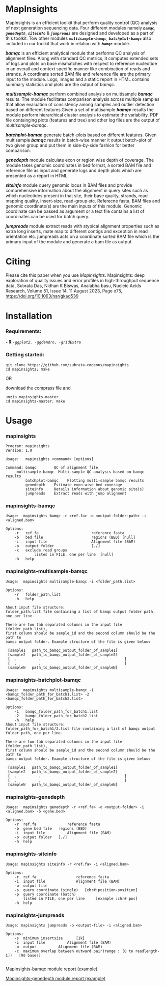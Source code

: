 # MapInsights


MapInsights is an efficient toolkit that perform quality control (QC) analysis of next generation sequencing data. Four different modules namely <b><i>`bamqc`</i></b>, <b><i>`genedepth`</i></b>, <b><i>`siteinfo`</i></b> & <b><i>`jumpreads`</i></b> are designed and developed as a part of this toolkit. Tow other modules <b><i>`multisample-bamqc`</i></b>, <b><i>`batchplot-bamqc`</i></b> also included in our toolkit that work in relation with <b><i>`bamqc`</i></b> module.

<b><i>bamqc</i></b> is an efficient analytical module that performs QC analysis of alignment files. Along with standard QC metrics, it computes extended sets of logs and plots on base mismatches with respect to reference nucleotide in an overall and context specific manner like combination of reads and strands. A coordinate sorted BAM file and reference file are the primary input to the module. Logs, images and a static report in HTML contains summary statistics and plots are the output of <i>bamqc</i>.

<b><i>multisample-bamqc</i></b> perform combined analysis on multisample <b><i>bamqc</i></b> results. The module facilitates comparison analysis across multiple samples that allow evaluation of consistency among samples and outlier detection based on different features.Given a set of multisample <b><i>bamqc</i></b> results the module perform hierarchical cluster analysis to estimate the variability. PDF file containging plots (features and tree) and other log files are the output of <i>multisample-bamqc</i>.


<b><i>batchplot-bamqc</i></b> generate batch-plots based on different features. Given multisample <b><i>bamqc</i></b> results in batch-wise manner it output batch-plot of two given group and put them in side-by-side fashion for better comparison. 

<b><i>genedepth</i></b> module calculate exon or region wise depth of coverage. The module takes genomic coordinates in bed format, a sorted BAM file and reference file as input and generate logs and depth plots which are presented as a report in HTML.

<b><i>siteinfo</i></b> module query genomic locus in BAM files and provide comprehensive information about the alignment in query sites such as which nucleotides present in that site, their base quality, strands, read mapping quality, insert-size, read-group etc. Referecne fasta, BAM files and genomic coordinate(s) are the main inputs of this module. Genomic coordinate can be passed as argument or a text file contains a list of coordinates can be used for batch query.

<b><i>jumpreads</i></b> module extract reads with atypical alignment properties such as extra long inserts, mate map to different contigs and exception in read orientation etc. jumpreads acts on a coordinate sorted BAM file which is the primary input of the module and generate a bam file as output.

# Citing
Please cite this paper when you use <i>Mapinsights</i>.
Mapinsights: deep exploration of quality issues and error profiles in high-throughput sequence data, Subrata Das, Nidhan K Biswas, Analabha basu, Nucleic Acids Research, Volume 51, Issue 14, 11 August 2023, Page e75, https://doi.org/10.1093/nar/gkad539


# Installation
### **Requirements:**

<b>- R</b>  <i>` -ggplot2, -ggdendro, -gridExtra `</i>

### **Getting started:**
```
git clone https://github.com/subrata-codeons/mapinsights
cd mapinsights; make
```
OR

download the comprass file and
```
unzip mapinsights-master
cd mapinsights-master; make
```
# Usage
### **mapinsights**
```
Program: mapinsights
Version: 1.0

Usage:   mapinsights <command> [options]

Command: bamqc        QC of alignment file
	 multisample-bamqc	Multi-sample QC analysis based on bamqc results
         batchplot-bamqc	Plotting multi-sample bamqc results
         genedepth    Estimate exon-wise bed coverage
         siteinfo     Details information about genomic site(s)
         jumpreads    Extract reads with jump alignment
```

### **mapinsights-bamqc**
```
Usage:  mapinsights bamqc -r <ref.fa> -o <output-folder-path> -i <aligned.bam>

Options:
	-r   ref.fa                        reference fasta
	-b   bed file                      regions (BED) [null]
	-i   input file                    Alignment file (BAM)
	-o   output folder                 [./]
	-x   exclude read groups
             listed in FILE, one per line  [null]
	-h   help
```
### **mapinsights-multisample-bamqc**
```
Usage:  mapinsights multisample-bamqc -i <folder_path.list>

Options:
	-r   folder_path.list
	-h   help

About input file structure:
folder_path.list file containing a list of bamqc output folder path, one per line.

There are two tab separated columns in the input file (folder_path.list), 
first column should be sample_id and the second column should be the path to 
bamqc output folder. Example structure of the file is given below:

 [sample1	path_to_bamqc_output_folder_of_sample1]
 [sample2	path_to_bamqc_output_folder_of_sample2]
 [  .	       .                                      ]
 [  .	       .                                      ]
 [sampleN	path_to_bamqc_output_folder_of_sampleN]
```
### **mapinsights-batchplot-bamqc**
```
Usage:  mapinsights multisample-bamqc -1 <bamqc_folder_path_for_batch1.list> -2 <bamqc_folder_path_for_batch2.list>

Options:
	-1   bamqc_folder_path_for_batch1.list
	-2   bamqc_folder_path_for_batch2.list
	-h   help
About input file structure:
folder_path_for_batch1/2.list file containing a list of bamqc output folder path, one per line.

There are two tab separated columns in the input file (folder_path.list), 
first column should be sample_id and the second column should be the path to 
bamqc output folder. Example structure of the file is given below:

 [sample1	path_to_bamqc_output_folder_of_sample1]
 [sample2	path_to_bamqc_output_folder_of_sample2]
 [  .	       .                                      ]
 [  .	       .                                      ]
 [sampleN	path_to_bamqc_output_folder_of_sampleN]
```
### **mapinsights-genedepth**
```
Usage:  mapinsights genedepth -r <ref.fa> -o <output-folder> -i <aligned.bam> -b <gene.bed>

Options:
	-r  ref.fa              reference fasta
	-b  gene bed file	regions (BED)
	-i  input file          Alignment file (BAM)
	-o  output folder	[./] 
	-h  help
```
### **mapinsights-siteinfo**
```
Usage: mapinsights siteinfo -r <ref.fa> -i <aligned.bam> 

Options:
	-r  ref.fa                	reference fasta
	-i  input file            	Alignment file (BAM)
	-o  output file 
	-s  query coordinate (single)   [chr#:position-position]
	-p  query coordinate (batch)
	    listed in FILE, one per line     [example :chr#	pos]
	-h  help

```
### **mapinsights-jumpreads**
```
Usage: mapinsights jumpreads -o <output-file> -i <aligned.bam>

Options:
	-s  minimum insertsize		[1k]
	-i  input file			Alignment file (BAM)
	-o  output 			Alignment file (BAM)
	-c  maximum overlap between outward pair(range : [0 to readlength-1])	[90 bases]
	

```
[Mapinsights-bamqc module report (example)](https://subrata-codeons.github.io/Demo/Bamqc.html#GC%20content%20distribution)

[Mapinsights-genedepth module report (example)](https://subrata-codeons.github.io/Demo/Gene_depth.html#GC%20content%20distribution)


